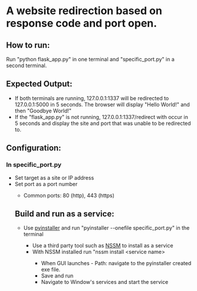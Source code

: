 <h1>A website redirection based on response code and port open.</h1>

<h2>How to run:</h2>
<p>Run "python flask_app.py" in one terminal and "specific_port.py" in a second terminal.</p>

<h2>Expected Output:</h2>
<ul>
<li>If both terminals are running, 127.0.0.1:1337 will be redirected to 127.0.0.1:5000 in 5 seconds.  The browser will display "Hello World!" and then "Goodbye World!"</li>
<li>If the "flask_app.py" is not running, 127.0.0.1:1337/redirect with occur in 5 seconds and display the site and port that was unable to be redirected to.</li>
</ul>

<h2>Configuration:</h2>
<h3>In specific_port.py</h3>
<ul>
<li>Set target as a site or IP address</li>
<li>Set port as a port number</li>
<ul>
<li>Common ports: 80 (http), 443 (https)</li>
</ul>

<h2>Build and run as a service:</h2>
<ul>
<li>Use <a href='https://pyinstaller.org/en/stable/usage.html'>pyinstaller</a> and run "pyinstaller --onefile specific_port.py" in the terminal</li>
<ul>
<li>Use a third party tool such as <a href='https://nssm.cc/'>NSSM</a> to install as a service</li>
<li>With NSSM installed run "nssm install &ltservice name&gt</li>
<ul>
<li>When GUI launches - Path: navigate to the pyinstaller created exe file.</li>
<li>Save and run</li>
<li>Navigate to Window's services and start the service</li>
</ul>
</ul>
</ul>